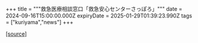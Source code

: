 +++
title = """救急医療相談窓口「救急安心センターさっぽろ」"""
date = 2024-09-16T15:00:00.000Z
expiryDate = 2025-01-29T01:39:23.990Z
tags = ["kuriyama","news"]
+++


[[source]](https://www.town.kuriyama.hokkaido.jp/soshiki/43/1791.html)
